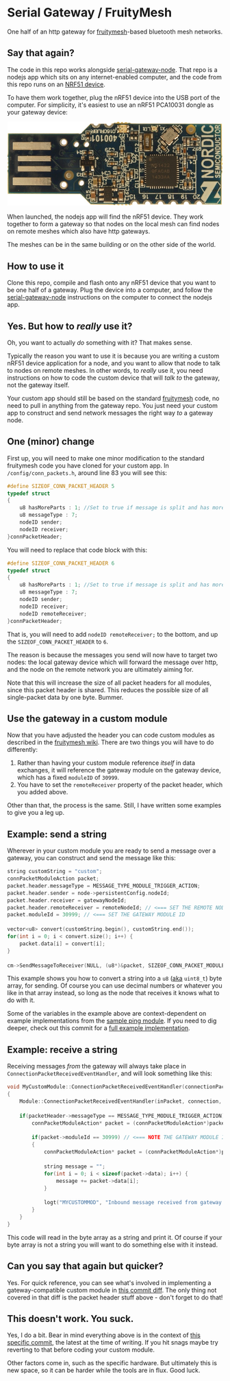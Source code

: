 Serial Gateway / FruityMesh
==
One half of an http gateway for [fruitymesh](https://github.com/mwaylabs/fruitymesh/wiki)-based bluetooth mesh networks.

Say that again?
--
The code in this repo works alongside [serial-gateway-node](https://github.com/microcosm/serial-gateway-node). That repo is a nodejs app which sits on any internet-enabled computer, and the code from this repo runs on an [NRF51 device](https://www.nordicsemi.com/eng/Products/nRF51-Series-SoC).

To have them work together, plug the nRF51 device into the USB port of the computer. For simplicity, it's easiest to use an nRF51 PCA10031 dongle as your gateway device:

![An nRF51 dongle](/img/nRF51_PCA10031.jpg)

When launched, the nodejs app will find the nRF51 device. They work together to form a gateway so that nodes on the local mesh can find nodes on remote meshes which also have http gateways.

The meshes can be in the same building or on the other side of the world.

How to use it
--
Clone this repo, compile and flash onto any nRF51 device that you want to be one half of a gateway. Plug the device into a computer, and follow the [serial-gateway-node](https://github.com/microcosm/serial-gateway-node) instructions on the computer to connect the nodejs app.

Yes. But how to *really* use it?
--
Oh, you want to actually *do* something with it? That makes sense.

Typically the reason you want to use it is because you are writing a custom nRF51 device application for a node, and you want to allow that node to talk to nodes on remote meshes. In other words, to *really* use it, you need instructions on how to code the custom device that will *talk to* the gateway, not the gateway itself.

Your custom app should still be based on the standard [fruitymesh](https://github.com/mwaylabs/fruitymesh) code, no need to pull in anything from the gateway repo. You just need your custom app to construct and send network messages the right way *to* a gateway node.

One (minor) change
--
First up, you will need to make one minor modification to the standard fruitymesh code you have cloned for your custom app. In `/config/conn_packets.h`, around line 83 you will see this:

```cpp
#define SIZEOF_CONN_PACKET_HEADER 5
typedef struct
{
	u8 hasMoreParts : 1; //Set to true if message is split and has more data in the next packet
	u8 messageType : 7;
	nodeID sender;
	nodeID receiver;
}connPacketHeader;
```

You will need to replace that code block with this:

```cpp
#define SIZEOF_CONN_PACKET_HEADER 6
typedef struct
{
	u8 hasMoreParts : 1; //Set to true if message is split and has more data in the next packet
	u8 messageType : 7;
	nodeID sender;
	nodeID receiver;
	nodeID remoteReceiver;
}connPacketHeader;
```

That is, you will need to add `nodeID remoteReceiver;` to the bottom, and up the `SIZEOF_CONN_PACKET_HEADER` to `6`.

The reason is because the messages you send will now have to target two nodes: the local gateway device which will forward the message over http, and the node on the remote network you are ultimately aiming for.

Note that this will increase the size of all packet headers for all modules, since this packet header is shared. This reduces the possible size of all single-packet data by one byte. Bummer.

Use the gateway in a custom module
--
Now that you have adjusted the header you can code custom modules as described in the [fruitymesh wiki](https://github.com/mwaylabs/fruitymesh/wiki/Implementing-a-Custom-Module). There are two things you will have to do differently:

1. Rather than having your custom module reference *itself* in data exchanges, it will reference the gateway module on the gateway device, which has a fixed `moduleID` of `30999`.
2. You have to set the `remoteReceiver` property of the packet header, which you added above.

Other than that, the process is the same. Still, I have written some examples to give you a leg up.

Example: send a string
--
Wherever in your custom module you are ready to send a message over a gateway, you can construct and send the message like this:

```cpp
string customString = "custom";
connPacketModuleAction packet;
packet.header.messageType = MESSAGE_TYPE_MODULE_TRIGGER_ACTION;
packet.header.sender = node->persistentConfig.nodeId;
packet.header.receiver = gatewayNodeId;
packet.header.remoteReceiver = remoteNodeId; // <=== SET THE REMOTE NODE ID
packet.moduleId = 30999; // <=== SET THE GATEWAY MODULE ID

vector<u8> convert(customString.begin(), customString.end());
for(int i = 0; i < convert.size(); i++) {
    packet.data[i] = convert[i];
}

cm->SendMessageToReceiver(NULL, (u8*)&packet, SIZEOF_CONN_PACKET_MODULE_ACTION + customString.length() + 1, true);
```

This example shows you how to convert a string into a `u8` ([aka](https://github.com/mwaylabs/fruitymesh/blob/master/config/types.h) `uint8_t`) byte array, for sending. Of course you can use decimal numbers or whatever you like in that array instead, so long as the node that receives it knows what to do with it.

Some of the variables in the example above are context-dependent on example implementations from the [sample ping module](https://github.com/mwaylabs/fruitymesh/wiki/Implementing-a-Custom-Module). If you need to dig deeper, check out this commit for a [full example implementation](https://github.com/microcosm/serial-gateway-fruitymesh/commit/878422af09593218dc347b660ca09d05bc720368).

Example: receive a string
--
Receiving messages *from* the gateway will always take place in `ConnectionPacketReceivedEventHandler`, and will look something like this:

```cpp
void MyCustomModule::ConnectionPacketReceivedEventHandler(connectionPacket* inPacket, Connection* connection, connPacketHeader* packetHeader, u16 dataLength)
{
	Module::ConnectionPacketReceivedEventHandler(inPacket, connection, packetHeader, dataLength);

	if(packetHeader->messageType == MESSAGE_TYPE_MODULE_TRIGGER_ACTION){
		connPacketModuleAction* packet = (connPacketModuleAction*)packetHeader;

		if(packet->moduleId == 30999) // <=== NOTE THE GATEWAY MODULE ID
		{
			connPacketModuleAction* packet = (connPacketModuleAction*)packetHeader;

			string message = "";
			for(int i = 0; i < sizeof(packet->data); i++) {
			    message += packet->data[i];
			}

			logt("MYCUSTOMMOD", "Inbound message received from gateway: '%s'", message.c_str());
		}
	}
}
```

This code will read in the byte array as a string and print it. Of course if your byte array is not a string you will want to do something else with it instead.

Can you say that again but quicker?
--
Yes. For quick reference, you can see what's involved in implementing a gateway-compatible custom module in [this commit diff](https://github.com/microcosm/serial-gateway-fruitymesh/commit/878422af09593218dc347b660ca09d05bc720368). The only thing not covered in that diff is the packet header stuff above - don't forget to do that!

This doesn't work. You suck.
--
Yes, I do a bit. Bear in mind everything above is in the context of [this specific commit](https://github.com/mwaylabs/fruitymesh/commit/ba668a2d4a206bd93562c7c89f4369e806f678df), the latest at the time of writing. If you hit snags maybe try reverting to that before coding your custom module.

Other factors come in, such as the specific hardware. But ultimately this is new space, so it can be harder while the tools are in flux. Good luck.
